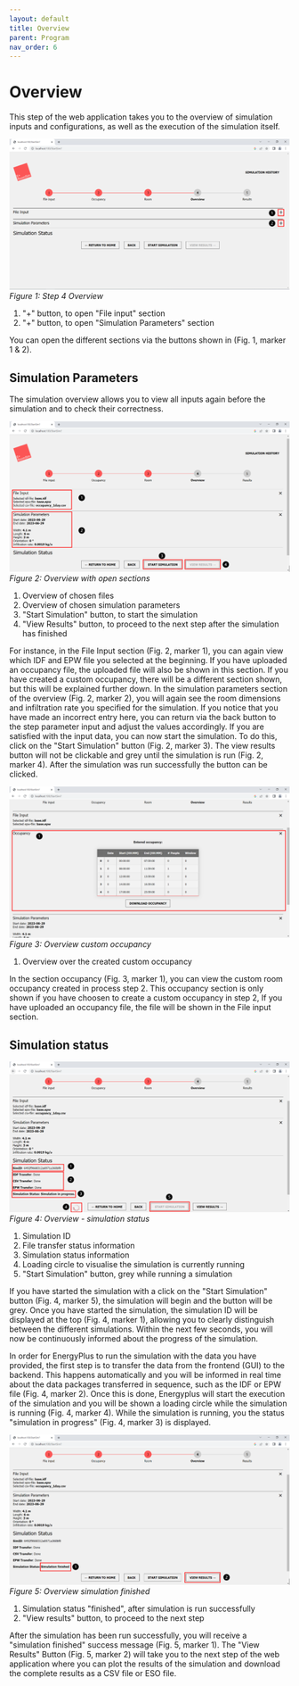 ```yaml
---
layout: default
title: Overview
parent: Program
nav_order: 6
---
```


# Overview

This step of the web application takes you to the overview of simulation inputs and configurations, as well as the execution of the simulation itself.

![Figg. 1](images/Overview2Marker.PNG)
*Figure 1: Step 4 Overview*

1. "+" button, to open "File input" section
2. "+" button, to open "Simulation Parameters" section
   
You can open the different sections via the buttons shown in (Fig. 1, marker 1 & 2).

## Simulation Parameters

The simulation overview allows you to view all inputs again before the simulation and to check their correctness.

![Figg. 2](images/Overview1Marker.PNG)
*Figure 2: Overview with open sections*

1. Overview of chosen files
2. Overview of chosen simulation parameters
3. "Start Simulation" button, to start the simulation
4. "View Results" button, to proceed to the next step after the simulation has finished


For instance, in the File Input section (Fig. 2, marker 1), you can again view which IDF and EPW file you selected at the beginning. If you have uploaded an occupancy file, the uploaded file will also be shown in this section. If you have created a custom occupancy, there will be a different section shown, but this will be explained further down. In the simulation parameters section of the overview (Fig. 2, marker 2), you will again see the room dimensions and infiltration rate you specified for the simulation. If you notice that you have made an incorrect entry here, you can return via the back button to the step parameter input and adjust the values accordingly. If you are satisfied with the input data, you can now start the simulation. To do this, click on the "Start Simulation" button (Fig. 2, marker 3). The view results button will not be clickable and grey until the simulation is run (Fig. 2, marker 4). After the simulation was run successfully the button can be clicked. 

![Figg. 3](images/Overview5Marker.PNG)
*Figure 3: Overview custom occupancy*

1. Overview over the created custom occupancy

In the section occupancy (Fig. 3, marker 1), you can view the custom room occupancy created in process step 2. This occupancy section is only shown if you have choosen to create a custom occupancy in step 2, If you have uploaded an occupancy file, the file will be shown in the File input section.

## Simulation status 

![Figg. 4](images/Overview3Marker.PNG)
*Figure 4: Overview - simulation status*

1. Simulation ID
2. File transfer status information
3. Simulation status information
4. Loading circle to visualise the simulation is currently running
5. "Start Simulation" button, grey while running a simulation

If you have started the simulation with a click on the "Start Simulation" button (Fig. 4, marker 5), the simulation will begin and the button will be grey. Once you have started the simulation, the simulation ID will be displayed at the top (Fig. 4, marker 1), allowing you to clearly distinguish between the different simulations. Within the next few seconds, you will now be continuously informed about the progress of the simulation.

In order for EnergyPlus to run the simulation with the data you have provided, the first step is to transfer the data from the frontend (GUI) to the backend. This happens automatically and you will be informed in real time about the data packages transferred in sequence, such as the IDF or EPW file (Fig. 4, marker 2). Once this is done, Energyplus will start the execution of the simulation and you will be shown a loading circle while the simulation is running (Fig. 4, marker 4). While the simulation is running, you the status "simulation in progress" (Fig. 4, marker 3) is displayed.

![Figg. 5](images/Overview4Marker.PNG)
*Figure 5: Overview simulation finished*

1. Simulation status "finished", after simulation is run successfully
2. "View results" button, to proceed to the next step

After the simulation has been run successfully, you will receive a "simulation finished" success message (Fig. 5, marker 1). The "View Results" Button  (Fig. 5, marker 2) will take you to the next step of the web application where you can plot the results of the simulation and download the complete results as a CSV file or ESO file.
